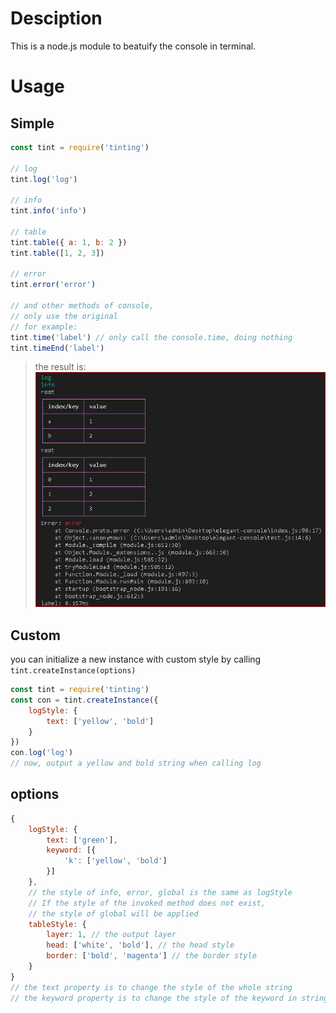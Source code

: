 # Desciption
This is a node.js module to beatuify the console in terminal.

# Usage
## Simple
```js
const tint = require('tinting')

// log
tint.log('log')

// info
tint.info('info')

// table
tint.table({ a: 1, b: 2 })
tint.table([1, 2, 3])

// error
tint.error('error')

// and other methods of console,
// only use the original
// for example:
tint.time('label') // only call the console.time, doing nothing
tint.timeEnd('label')
```
> the result is:   
![result.jpg](./result.jpg)

## Custom
you can initialize a new instance with custom style by calling `tint.createInstance(options)`
```js
const tint = require('tinting')
const con = tint.createInstance({
    logStyle: {
        text: ['yellow', 'bold']
    }
})
con.log('log')
// now, output a yellow and bold string when calling log
```
## options
```js
{
    logStyle: {
        text: ['green'],
        keyword: [{
            'k': ['yellow', 'bold']
        }]
    },
    // the style of info, error, global is the same as logStyle
    // If the style of the invoked method does not exist, 
    // the style of global will be applied
    tableStyle: {
        layer: 1, // the output layer
        head: ['white', 'bold'], // the head style
        border: ['bold', 'magenta'] // the border style
    }
}
// the text property is to change the style of the whole string
// the keyword property is to change the style of the keyword in string, It takes precedence over `text`
```